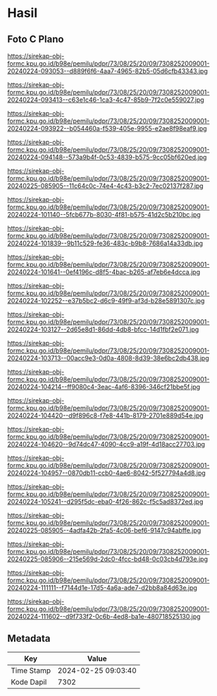 # Hasil

## Foto C Plano

https://sirekap-obj-formc.kpu.go.id/b98e/pemilu/pdpr/73/08/25/20/09/7308252009001-20240224-093053--d889f6f6-4aa7-4965-82b5-05d6cfb43343.jpg

https://sirekap-obj-formc.kpu.go.id/b98e/pemilu/pdpr/73/08/25/20/09/7308252009001-20240224-093413--c63e1c46-1ca3-4c47-85b9-7f2c0e559027.jpg

https://sirekap-obj-formc.kpu.go.id/b98e/pemilu/pdpr/73/08/25/20/09/7308252009001-20240224-093922--b054460a-f539-405e-9955-e2ae8f98eaf9.jpg

https://sirekap-obj-formc.kpu.go.id/b98e/pemilu/pdpr/73/08/25/20/09/7308252009001-20240224-094148--573a9b4f-0c53-4839-b575-9cc05bf620ed.jpg

https://sirekap-obj-formc.kpu.go.id/b98e/pemilu/pdpr/73/08/25/20/09/7308252009001-20240225-085905--11c64c0c-74e4-4c43-b3c2-7ec02137f287.jpg

https://sirekap-obj-formc.kpu.go.id/b98e/pemilu/pdpr/73/08/25/20/09/7308252009001-20240224-101140--5fcb677b-8030-4f81-b575-41d2c5b210bc.jpg

https://sirekap-obj-formc.kpu.go.id/b98e/pemilu/pdpr/73/08/25/20/09/7308252009001-20240224-101839--9b11c529-fe36-483c-b9b8-7686a14a33db.jpg

https://sirekap-obj-formc.kpu.go.id/b98e/pemilu/pdpr/73/08/25/20/09/7308252009001-20240224-101641--0ef4196c-d8f5-4bac-b265-af7eb6e4dcca.jpg

https://sirekap-obj-formc.kpu.go.id/b98e/pemilu/pdpr/73/08/25/20/09/7308252009001-20240224-102252--e37b5bc2-d6c9-49f9-af3d-b28e5891307c.jpg

https://sirekap-obj-formc.kpu.go.id/b98e/pemilu/pdpr/73/08/25/20/09/7308252009001-20240224-103127--2d65e8d1-86dd-4db8-bfcc-14d1fbf2e071.jpg

https://sirekap-obj-formc.kpu.go.id/b98e/pemilu/pdpr/73/08/25/20/09/7308252009001-20240224-103713--00acc9e3-0d0a-4808-8d39-38e6bc2db438.jpg

https://sirekap-obj-formc.kpu.go.id/b98e/pemilu/pdpr/73/08/25/20/09/7308252009001-20240224-104214--ff9080c4-3eac-4af6-8396-346cf21bbe5f.jpg

https://sirekap-obj-formc.kpu.go.id/b98e/pemilu/pdpr/73/08/25/20/09/7308252009001-20240224-104420--d9f896c8-f7e8-441b-8179-2701e889d54e.jpg

https://sirekap-obj-formc.kpu.go.id/b98e/pemilu/pdpr/73/08/25/20/09/7308252009001-20240224-104620--9d74dc47-4090-4cc9-a19f-4d18acc27703.jpg

https://sirekap-obj-formc.kpu.go.id/b98e/pemilu/pdpr/73/08/25/20/09/7308252009001-20240224-104957--0870db11-ccb0-4ae6-8042-5f527794a4d8.jpg

https://sirekap-obj-formc.kpu.go.id/b98e/pemilu/pdpr/73/08/25/20/09/7308252009001-20240224-105241--d295f5dc-eba0-4f26-862c-f5c5ad8372ed.jpg

https://sirekap-obj-formc.kpu.go.id/b98e/pemilu/pdpr/73/08/25/20/09/7308252009001-20240225-085905--4adfa42b-2fa5-4c06-bef6-9147c94abffe.jpg

https://sirekap-obj-formc.kpu.go.id/b98e/pemilu/pdpr/73/08/25/20/09/7308252009001-20240225-085906--215e569d-2dc0-4fcc-bd48-0c03cb4d793e.jpg

https://sirekap-obj-formc.kpu.go.id/b98e/pemilu/pdpr/73/08/25/20/09/7308252009001-20240224-111111--f7144d1e-17d5-4a6a-ade7-d2bb8a84d63e.jpg

https://sirekap-obj-formc.kpu.go.id/b98e/pemilu/pdpr/73/08/25/20/09/7308252009001-20240224-111602--d9f733f2-0c6b-4ed8-ba1e-480718525130.jpg


## Metadata

| Key        | Value               |
| ---------- | ------------------- |
| Time Stamp | 2024-02-25 09:03:40 |
| Kode Dapil | 7302                |



